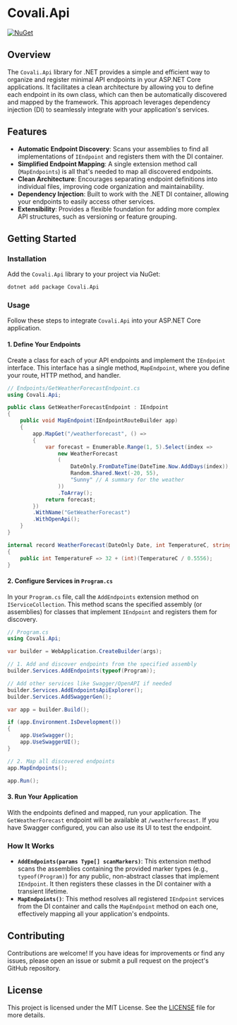 # Covali.Api
[![NuGet](https://img.shields.io/nuget/v/Covali.Api)](https://www.nuget.org/packages/Covali.Api)

## Overview
The `Covali.Api` library for .NET provides a simple and efficient way to organize and register minimal API endpoints in your ASP.NET Core applications. It facilitates a clean architecture by allowing you to define each endpoint in its own class, which can then be automatically discovered and mapped by the framework. This approach leverages dependency injection (DI) to seamlessly integrate with your application's services.

## Features
- **Automatic Endpoint Discovery**: Scans your assemblies to find all implementations of `IEndpoint` and registers them with the DI container.
- **Simplified Endpoint Mapping**: A single extension method call (`MapEndpoints`) is all that's needed to map all discovered endpoints.
- **Clean Architecture**: Encourages separating endpoint definitions into individual files, improving code organization and maintainability.
- **Dependency Injection**: Built to work with the .NET DI container, allowing your endpoints to easily access other services.
- **Extensibility**: Provides a flexible foundation for adding more complex API structures, such as versioning or feature grouping.

## Getting Started

### Installation
Add the `Covali.Api` library to your project via NuGet:
```bash
dotnet add package Covali.Api
```

### Usage
Follow these steps to integrate `Covali.Api` into your ASP.NET Core application.

#### 1. Define Your Endpoints
Create a class for each of your API endpoints and implement the `IEndpoint` interface. This interface has a single method, `MapEndpoint`, where you define your route, HTTP method, and handler.

```csharp
// Endpoints/GetWeatherForecastEndpoint.cs
using Covali.Api;

public class GetWeatherForecastEndpoint : IEndpoint
{
    public void MapEndpoint(IEndpointRouteBuilder app)
    {
        app.MapGet("/weatherforecast", () =>
        {
            var forecast = Enumerable.Range(1, 5).Select(index =>
                new WeatherForecast
                (
                    DateOnly.FromDateTime(DateTime.Now.AddDays(index)),
                    Random.Shared.Next(-20, 55),
                    "Sunny" // A summary for the weather
                ))
                .ToArray();
            return forecast;
        })
        .WithName("GetWeatherForecast")
        .WithOpenApi();
    }
}

internal record WeatherForecast(DateOnly Date, int TemperatureC, string? Summary)
{
    public int TemperatureF => 32 + (int)(TemperatureC / 0.5556);
}
```

#### 2. Configure Services in `Program.cs`
In your `Program.cs` file, call the `AddEndpoints` extension method on `IServiceCollection`. This method scans the specified assembly (or assemblies) for classes that implement `IEndpoint` and registers them for discovery.

```csharp
// Program.cs
using Covali.Api;

var builder = WebApplication.CreateBuilder(args);

// 1. Add and discover endpoints from the specified assembly
builder.Services.AddEndpoints(typeof(Program));

// Add other services like Swagger/OpenAPI if needed
builder.Services.AddEndpointsApiExplorer();
builder.Services.AddSwaggerGen();

var app = builder.Build();

if (app.Environment.IsDevelopment())
{
    app.UseSwagger();
    app.UseSwaggerUI();
}

// 2. Map all discovered endpoints
app.MapEndpoints();

app.Run();
```

#### 3. Run Your Application
With the endpoints defined and mapped, run your application. The `GetWeatherForecast` endpoint will be available at `/weatherforecast`. If you have Swagger configured, you can also use its UI to test the endpoint.

### How It Works
- **`AddEndpoints(params Type[] scanMarkers)`**: This extension method scans the assemblies containing the provided marker types (e.g., `typeof(Program)`) for any public, non-abstract classes that implement `IEndpoint`. It then registers these classes in the DI container with a transient lifetime.
- **`MapEndpoints()`**: This method resolves all registered `IEndpoint` services from the DI container and calls the `MapEndpoint` method on each one, effectively mapping all your application's endpoints.

## Contributing
Contributions are welcome! If you have ideas for improvements or find any issues, please open an issue or submit a pull request on the project's GitHub repository.

## License
This project is licensed under the MIT License. See the [LICENSE](https://github.com/cva-pasha/Covali/blob/main/LICENSE.txt) file for more details.

